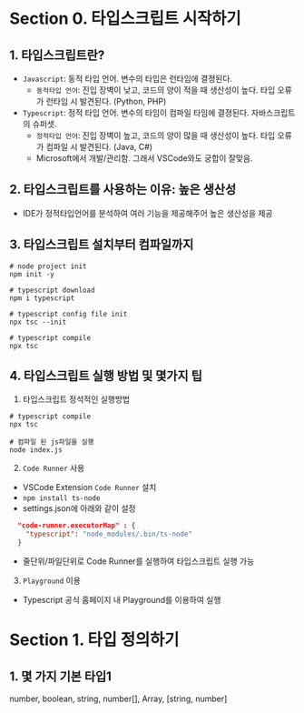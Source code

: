 # Section 0. 타입스크립트 시작하기

## 1. 타입스크립트란?

- `Javascript`: 동적 타입 언어. 변수의 타입은 런타임에 결졍된다.
  - `동적타입 언어`: 진입 장벽이 낮고, 코드의 양이 적을 때 생산성이 높다. 타입 오류가 런타임 시 발견된다. (Python, PHP)
- `Typescript`: 정적 타입 언어. 변수의 타임이 컴파일 타임에 결졍된다. 자바스크립트의 슈퍼셋.
  - `정적타입 언어`: 진입 장벽이 높고, 코드의 양이 많을 때 생산성이 높다. 타입 오류가 컴파일 시 발견된다. (Java, C#)
  - Microsoft에서 개발/관리함. 그래서 VSCode와도 궁합이 잘맞음.

## 2. 타입스크립트를 사용하는 이유: 높은 생산성

- IDE가 정적타입언어를 분석하여 여러 기능을 제공해주어 높은 생산성을 제공

## 3. 타입스크립트 설치부터 컴파일까지

```shell
# node project init
npm init -y

# typescript download
npm i typescript

# typescript config file init
npx tsc --init

# typescript compile
npx tsc
```

## 4. 타입스크립트 실행 방법 및 몇가지 팁

1. 타입스크립트 정석적인 실행방법

```shell
# typescript compile
npx tsc

# 컴파일 된 js파일을 실행
node index.js
```

2. `Code Runner` 사용

- VSCode Extension `Code Runner` 설치
- `npm install ts-node`
- settings.json에 아래와 같이 설정

```json
  "code-runner.executorMap" : {
    "typescript": "node_modules/.bin/ts-node"
  }
```

- 줄단위/파일단위로 Code Runner를 실행하여 타입스크립트 실행 가능

3. `Playground` 이용

- Typescript 공식 홈페이지 내 Playground를 이용하여 실행

# Section 1. 타입 정의하기

## 1. 몇 가지 기본 타입1

number, boolean, string, number[], Array<number>, [string, number]
